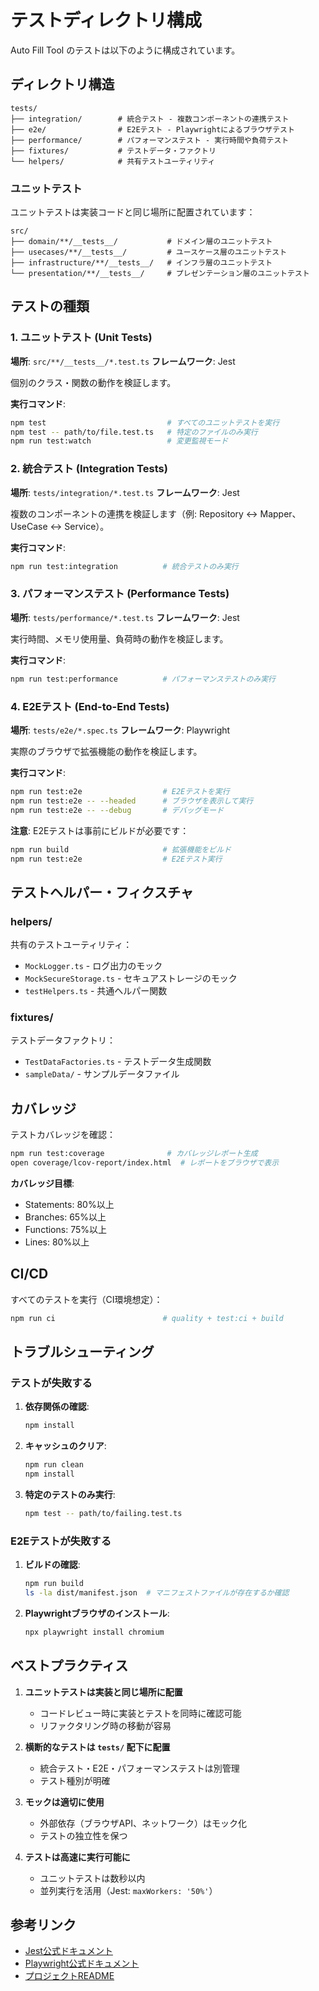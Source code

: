 # テストディレクトリ構成

Auto Fill Tool のテストは以下のように構成されています。

## ディレクトリ構造

```
tests/
├── integration/        # 統合テスト - 複数コンポーネントの連携テスト
├── e2e/                # E2Eテスト - Playwrightによるブラウザテスト
├── performance/        # パフォーマンステスト - 実行時間や負荷テスト
├── fixtures/           # テストデータ・ファクトリ
└── helpers/            # 共有テストユーティリティ
```

### ユニットテスト

ユニットテストは実装コードと同じ場所に配置されています：

```
src/
├── domain/**/__tests__/           # ドメイン層のユニットテスト
├── usecases/**/__tests__/         # ユースケース層のユニットテスト
├── infrastructure/**/__tests__/   # インフラ層のユニットテスト
└── presentation/**/__tests__/     # プレゼンテーション層のユニットテスト
```

## テストの種類

### 1. ユニットテスト (Unit Tests)

**場所**: `src/**/__tests__/*.test.ts`
**フレームワーク**: Jest

個別のクラス・関数の動作を検証します。

**実行コマンド**:
```bash
npm test                           # すべてのユニットテストを実行
npm test -- path/to/file.test.ts   # 特定のファイルのみ実行
npm run test:watch                 # 変更監視モード
```

### 2. 統合テスト (Integration Tests)

**場所**: `tests/integration/*.test.ts`
**フレームワーク**: Jest

複数のコンポーネントの連携を検証します（例: Repository ↔ Mapper、UseCase ↔ Service）。

**実行コマンド**:
```bash
npm run test:integration          # 統合テストのみ実行
```

### 3. パフォーマンステスト (Performance Tests)

**場所**: `tests/performance/*.test.ts`
**フレームワーク**: Jest

実行時間、メモリ使用量、負荷時の動作を検証します。

**実行コマンド**:
```bash
npm run test:performance          # パフォーマンステストのみ実行
```

### 4. E2Eテスト (End-to-End Tests)

**場所**: `tests/e2e/*.spec.ts`
**フレームワーク**: Playwright

実際のブラウザで拡張機能の動作を検証します。

**実行コマンド**:
```bash
npm run test:e2e                  # E2Eテストを実行
npm run test:e2e -- --headed      # ブラウザを表示して実行
npm run test:e2e -- --debug       # デバッグモード
```

**注意**: E2Eテストは事前にビルドが必要です：
```bash
npm run build                     # 拡張機能をビルド
npm run test:e2e                  # E2Eテスト実行
```

## テストヘルパー・フィクスチャ

### helpers/

共有のテストユーティリティ：

- `MockLogger.ts` - ログ出力のモック
- `MockSecureStorage.ts` - セキュアストレージのモック
- `testHelpers.ts` - 共通ヘルパー関数

### fixtures/

テストデータファクトリ：

- `TestDataFactories.ts` - テストデータ生成関数
- `sampleData/` - サンプルデータファイル

## カバレッジ

テストカバレッジを確認：

```bash
npm run test:coverage              # カバレッジレポート生成
open coverage/lcov-report/index.html  # レポートをブラウザで表示
```

**カバレッジ目標**:
- Statements: 80%以上
- Branches: 65%以上
- Functions: 75%以上
- Lines: 80%以上

## CI/CD

すべてのテストを実行（CI環境想定）：

```bash
npm run ci                        # quality + test:ci + build
```

## トラブルシューティング

### テストが失敗する

1. **依存関係の確認**:
   ```bash
   npm install
   ```

2. **キャッシュのクリア**:
   ```bash
   npm run clean
   npm install
   ```

3. **特定のテストのみ実行**:
   ```bash
   npm test -- path/to/failing.test.ts
   ```

### E2Eテストが失敗する

1. **ビルドの確認**:
   ```bash
   npm run build
   ls -la dist/manifest.json  # マニフェストファイルが存在するか確認
   ```

2. **Playwrightブラウザのインストール**:
   ```bash
   npx playwright install chromium
   ```

## ベストプラクティス

1. **ユニットテストは実装と同じ場所に配置**
   - コードレビュー時に実装とテストを同時に確認可能
   - リファクタリング時の移動が容易

2. **横断的なテストは `tests/` 配下に配置**
   - 統合テスト・E2E・パフォーマンステストは別管理
   - テスト種別が明確

3. **モックは適切に使用**
   - 外部依存（ブラウザAPI、ネットワーク）はモック化
   - テストの独立性を保つ

4. **テストは高速に実行可能に**
   - ユニットテストは数秒以内
   - 並列実行を活用（Jest: `maxWorkers: '50%'`）

## 参考リンク

- [Jest公式ドキュメント](https://jestjs.io/)
- [Playwright公式ドキュメント](https://playwright.dev/)
- [プロジェクトREADME](../README.md)
